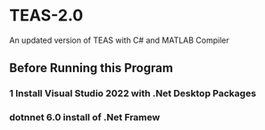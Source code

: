 # TEAS-2.0
An updated version of TEAS with C# and MATLAB Compiler
## Before Running this Program
### 1 Install Visual Studio 2022 with .Net Desktop Packages
### dotnnet 6.0 install of .Net Framew